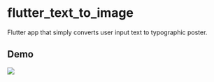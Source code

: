 # flutter_text_to_image

Flutter app that simply converts user input text to typographic poster.

## Demo
![](live-demo.gif)
